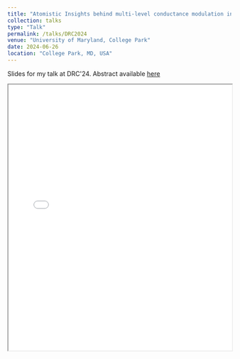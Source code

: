 ```yaml
---
title: "Atomistic Insights behind multi-level conductance modulation in HfO<sub>x</sub>"
collection: talks
type: "Talk"
permalink: /talks/DRC2024
venue: "University of Maryland, College Park"
date: 2024-06-26
location: "College Park, MD, USA"
---
```


Slides for my talk at DRC'24. Abstract available [here](https://ieeexplore.ieee.org/abstract/document/10605556)

<!-- <embed src="/images/DRC2024_slides.pdf" width="100%" height="600px" type="application/pdf"> --> 


<style>
  .pdf-embed-desktop {
    display: block;
  }

  .pdf-link-mobile {
    display: none;
  }

  @media only screen and (max-width: 768px) {
    .pdf-embed-desktop {
      display: none;
    }

    .pdf-link-mobile {
      display: block;
    }
  }
</style>

<div class="pdf-embed-desktop">
  <iframe src="/images/DRC2024_slides.pdf" width="100%" height="600px" type="application/pdf"></iframe>
</div>

<div class="pdf-link-mobile">
  <p>
    📄 <a href="/images/DRC2024_slides.pdf" target="_blank">View slides (PDF)</a><br>
    <em>(Best viewed on desktop)</em>
  </p>
</div>

